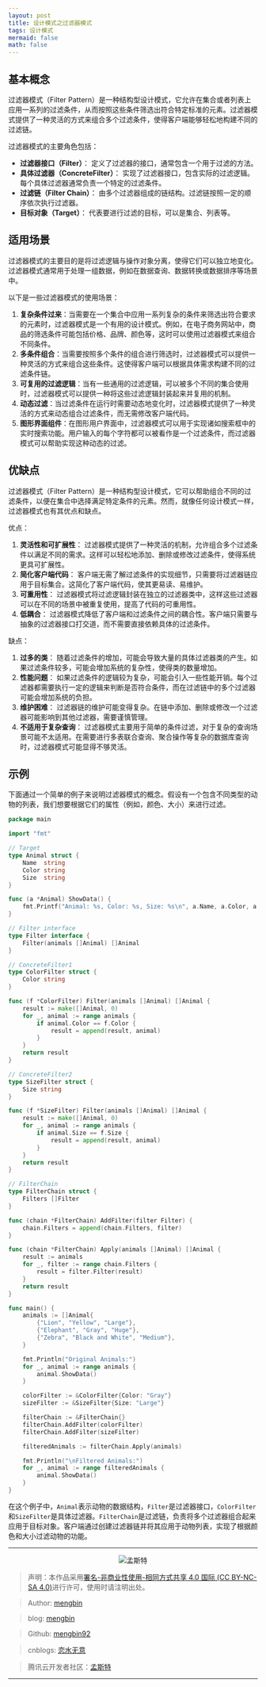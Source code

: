 ```yaml
---
layout: post
title: 设计模式之过滤器模式
tags: 设计模式
mermaid: false
math: false
---  
```


## 基本概念


过滤器模式（Filter Pattern）是一种结构型设计模式，它允许在集合或者列表上应用一系列的过滤条件，从而按照这些条件筛选出符合特定标准的元素。过滤器模式提供了一种灵活的方式来组合多个过滤条件，使得客户端能够轻松地构建不同的过滤链。

过滤器模式的主要角色包括：

- **过滤器接口（Filter）**： 定义了过滤器的接口，通常包含一个用于过滤的方法。
- **具体过滤器（ConcreteFilter）**： 实现了过滤器接口，包含实际的过滤逻辑。每个具体过滤器通常负责一个特定的过滤条件。
- **过滤链（Filter Chain）**： 由多个过滤器组成的链结构。过滤链按照一定的顺序依次执行过滤器。
- **目标对象（Target）**： 代表要进行过滤的目标，可以是集合、列表等。

## 适用场景

过滤器模式的主要目的是将过滤逻辑与操作对象分离，使得它们可以独立地变化。过滤器模式通常用于处理一组数据，例如在数据查询、数据转换或数据排序等场景中。

以下是一些过滤器模式的使用场景：

1. **复杂条件过来**：当需要在一个集合中应用一系列复杂的条件来筛选出符合要求的元素时，过滤器模式是一个有用的设计模式。例如，在电子商务网站中，商品的筛选条件可能包括价格、品牌、颜色等，这时可以使用过滤器模式来组合不同条件。
2. **多条件组合**：当需要按照多个条件的组合进行筛选时，过滤器模式可以提供一种灵活的方式来组合这些条件。这使得客户端可以根据具体需求构建不同的过滤条件链。
3. **可复用的过滤逻辑**：当有一些通用的过滤逻辑，可以被多个不同的集合使用时，过滤器模式可以提供一种将这些过滤逻辑封装起来并复用的机制。
4. **动态过滤**：当过滤条件在运行时需要动态地变化时，过滤器模式提供了一种灵活的方式来动态组合过滤条件，而无需修改客户端代码。
5. **图形界面组件**：在图形用户界面中，过滤器模式可以用于实现诸如搜索框中的实时搜索功能。用户输入的每个字符都可以被看作是一个过滤条件，而过滤器模式可以帮助实现这种动态的过滤。

## 优缺点

过滤器模式（Filter Pattern）是一种结构型设计模式，它可以帮助组合不同的过滤条件，以便在集合中选择满足特定条件的元素。然而，就像任何设计模式一样，过滤器模式也有其优点和缺点。

优点：

1. **灵活性和可扩展性**： 过滤器模式提供了一种灵活的机制，允许组合多个过滤条件以满足不同的需求。这样可以轻松地添加、删除或修改过滤条件，使得系统更具可扩展性。
2. **简化客户端代码**： 客户端无需了解过滤条件的实现细节，只需要将过滤器链应用于目标集合。这简化了客户端代码，使其更易读、易维护。
3. **可重用性**： 过滤器模式将过滤逻辑封装在独立的过滤器类中，这样这些过滤器可以在不同的场景中被重复使用，提高了代码的可重用性。
4. **低耦合**： 过滤器模式降低了客户端和过滤条件之间的耦合性。客户端只需要与抽象的过滤器接口打交道，而不需要直接依赖具体的过滤条件。

缺点：

1. **过多的类**： 随着过滤条件的增加，可能会导致大量的具体过滤器类的产生。如果过滤条件较多，可能会增加系统的复杂性，使得类的数量增加。
2. **性能问题**： 如果过滤条件的逻辑较为复杂，可能会引入一些性能开销。每个过滤器都需要执行一定的逻辑来判断是否符合条件，而在过滤链中的多个过滤器可能会增加系统的负担。
3. **维护困难**： 过滤器链的维护可能变得复杂。在链中添加、删除或修改一个过滤器可能影响到其他过滤器，需要谨慎管理。
4. **不适用于复杂查询**： 过滤器模式主要用于简单的条件过滤，对于复杂的查询场景可能不太适用。在需要进行多表联合查询、聚合操作等复杂的数据库查询时，过滤器模式可能显得不够灵活。

## 示例

下面通过一个简单的例子来说明过滤器模式的概念。假设有一个包含不同类型的动物的列表，我们想要根据它们的属性（例如，颜色、大小）来进行过滤。

```go
package main

import "fmt"

// Target
type Animal struct {
    Name  string
    Color string
    Size  string
}

func (a *Animal) ShowData() {
    fmt.Printf("Animal: %s, Color: %s, Size: %s\n", a.Name, a.Color, a.Size)
}

// Filter interface
type Filter interface {
    Filter(animals []Animal) []Animal
}

// ConcreteFilter1
type ColorFilter struct {
    Color string
}

func (f *ColorFilter) Filter(animals []Animal) []Animal {
    result := make([]Animal, 0)
    for _, animal := range animals {
        if animal.Color == f.Color {
            result = append(result, animal)
        }
    }
    return result
}

// ConcreteFilter2
type SizeFilter struct {
    Size string
}

func (f *SizeFilter) Filter(animals []Animal) []Animal {
    result := make([]Animal, 0)
    for _, animal := range animals {
        if animal.Size == f.Size {
            result = append(result, animal)
        }
    }
    return result
}

// FilterChain
type FilterChain struct {
    Filters []Filter
}

func (chain *FilterChain) AddFilter(filter Filter) {
    chain.Filters = append(chain.Filters, filter)
}

func (chain *FilterChain) Apply(animals []Animal) []Animal {
    result := animals
    for _, filter := range chain.Filters {
        result = filter.Filter(result)
    }
    return result
}

func main() {
    animals := []Animal{
        {"Lion", "Yellow", "Large"},
        {"Elephant", "Gray", "Huge"},
        {"Zebra", "Black and White", "Medium"},
    }

    fmt.Println("Original Animals:")
    for _, animal := range animals {
        animal.ShowData()
    }

    colorFilter := &ColorFilter{Color: "Gray"}
    sizeFilter := &SizeFilter{Size: "Large"}

    filterChain := &FilterChain{}
    filterChain.AddFilter(colorFilter)
    filterChain.AddFilter(sizeFilter)

    filteredAnimals := filterChain.Apply(animals)

    fmt.Println("\nFiltered Animals:")
    for _, animal := range filteredAnimals {
        animal.ShowData()
    }
}
```  

在这个例子中，`Animal`表示动物的数据结构，`Filter`是过滤器接口，`ColorFilter`和`SizeFilter`是具体过滤器。`FilterChain`是过滤链，负责将多个过滤器组合起来应用于目标对象。客户端通过创建过滤器链并将其应用于动物列表，实现了根据颜色和大小过滤动物的功能。  

---

<div align="center">
  <img src="../img/qrcode_wechat.jpg" alt="孟斯特">
</div>

> 声明：本作品采用[署名-非商业性使用-相同方式共享 4.0 国际 (CC BY-NC-SA 4.0)](https://creativecommons.org/licenses/by-nc-sa/4.0/deed.zh)进行许可，使用时请注明出处。  

> Author: [mengbin](mengbin1992@outlook.com)  

> blog: [mengbin](https://mengbin.top)  

> Github: [mengbin92](https://mengbin92.github.io/)  

> cnblogs: [恋水无意](https://www.cnblogs.com/lianshuiwuyi/)  

> 腾讯云开发者社区：[孟斯特](https://cloud.tencent.com/developer/user/6649301)  

---
